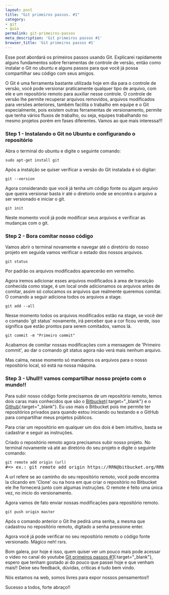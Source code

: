 ```yaml
---
layout: post
title: "Git primeiros passos. #1"
category: 
- git
- guia
permalink: git-primeiros-passos
meta_description: 'Git primeiros passos #1'
browser_title: 'Git primeiros passos #1'
---
```


Esse post abordará os primeiros passos usando Git. Explicarei rapidamente alguns fundamentos sobre ferramentas de controle de versão, então como instalar o Git no ubuntu e alguns passos para que você já possa compartilhar seu código com seus amigos.


O Git é uma ferramenta bastante utilizada hoje em dia para o controle de versão, você pode versionar praticamente qualquer tipo de arquivo, com ele e um repositório remoto para auxiliar nesse controle. O controle de versão lhe permite recuperar arquivos removidos, arquivos modificados para versões anteriores, também facilita o trabalho em equipe e o Git especialmente, pois existem outras ferramentas de versionamento, permite que tenha vários fluxos de trabalho, ou seja, equipes trabalhando no mesmo projetos porém em fases diferentes. Vamos ao que mais interessa!!!

### Step 1 - Instalando o Git no Ubuntu e configurando o repositório

Abra o terminal do ubuntu e digite o seguinte comando:

<pre>
<code>sudo apt-get install git</code>
</pre>

Após a instalção se quiser verificar a versão do Git instalada é só digitar:

<pre>
<code>git --version</code>
</pre>

Agora considerando que você já tenha um código fonte ou algum arquivo que queira versionar basta ir até o diretorio onde se encontra o arquivo a ser versionado e iniciar o git.

<pre>
<code>git init</code>
</pre>

Neste momento você já pode modificar seus arquivos e verificar as mudanças com o git.

### Step 2 - Bora comitar nosso código

Vamos abrir o terminal novamente e navegar até o diretório do nosso projeto em seguida vamos verificar o estado dos nossos arquivos.

<pre>
<code>git status</code>
</pre>

Por padrão os arquivos modificados aparecerão em vermelho.

Agora iremos adicionar esses arquivos modificados à area de transição conhecida como stage, é um local onde adicionamos os arquivos antes de comitar, assim só colocamos os arquivos que realmente queremos comitar. O comando a seguir adiciona todos os arquivos a stage.

<pre>
<code>git add --all</code>
</pre>

Nesse momento todos os arquivos modificados estão na stage, se você der o comando 'git status' novamente, irá perceber que a cor ficou verde, isso significa que estão prontos para serem comitados, vamos lá.

<pre>
<code>git commit -m "Primeiro commit"</code>
</pre>

Acabamos de comitar nossas modificações com a mensagem de 'Primeiro commit', ao dar o comando git status agora não verá mais nenhum arquivo.

Mas calma, nesse momento só mandamos os arquivos para o nosso repositório local, só está na nossa máquina.

### Step 3 - Uhull!! vamos compartilhar nosso projeto com o mundo!!

Para subir nosso código fonte precisamos de um repositório remoto, temos dois caras mais conhecidos que são o [Bitbucket](https://bitbucket.org){:target="_blank"} e o [Github](https://github.com){:target="_blank"}. Eu uso mais o Bitbucket pois me permite ter repositórios privados para quando estou iniciando ou testando e o GitHub para compartilhar meus projetos públicos.

Para criar um repositório em qualquer um dos dois é bem intuitivo, basta se cadastrar e seguir as instruções.

Criado o repositório remoto agora precisamos subir nosso projeto. No terminal novamente vá até ao diretório do seu projeto e digite o seguinte comando:

<pre>
<code>git remote add origin (url)</code>
#=> ex.: git remote add origin https://RRN@bitbucket.org/RRN/teste.git
</pre>

A url refere se ao caminho do seu repositório remoto, você pode encontra la clicando em 'Clone' ou na hora em que criar o repositório no Bitbucket ele lhe fornecerá junto com algumas instruções. O remote é feito uma única vez, no inicio do versionamento.

Agora vamos de fato enviar nossas modificações para repositório remoto.

<pre>
<code>git push origin master</code>
</pre>

Após o comando anterior o Git lhe pedirá uma senha, a mesma que cadastrou no repositório remoto, digitado a senha pressione enter. 

Agora você já pode verificar no seu repositório remoto o código fonte versionado. Mágico neh! rsrs.

Bom galera, por hoje é isso, quem quiser ver um pouco mais pode acessar o video no canal do youtube [Git primeiros passos #1](https://youtu.be/9u7ko4eWY0o?list=PLxeD05pg5n4kuzIUdIOmojstvH4HueJz-){:target="_blank"}, espero que tenham gostado ai do pouco que passei hoje e que venham mais!! Deixe seu feedback, dúvidas, críticas é tudo bem vindo. 

Nós estamos na web, somos livres para expor nossos pensamentos!!

Sucesso a todos, forte abraço!!